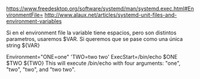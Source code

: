 https://www.freedesktop.org/software/systemd/man/systemd.exec.html#EnvironmentFile=
http://www.alaux.net/articles/systemd-unit-files-and-environment-variables

Si en el environment file la variable tiene espacios, pero son distintos parametros, usaremos $VAR.
Si queremos que se pase como una única string ${VAR}


Environment="ONE=one" 'TWO=two two'
ExecStart=/bin/echo $ONE $TWO ${TWO}
This will execute /bin/echo with four arguments: "one", "two", "two", and "two two".
